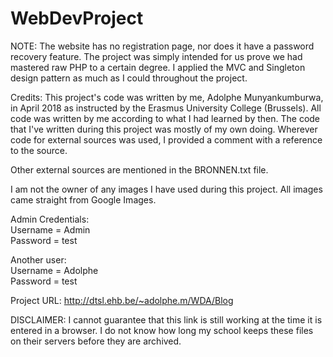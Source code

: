 # WebDevProject

NOTE:
The website has no registration page, nor does it have a password recovery feature.
The project was simply intended for us prove we had mastered raw PHP to a certain degree.
I applied the MVC and Singleton design pattern as much as I could throughout the project.

Credits:
This project's code was written by me, Adolphe Munyankumburwa, in April 2018 
as instructed by the Erasmus University College (Brussels).
All code was written by me according to what I had learned by then.
The code that I've written during this project was mostly of my own doing.
Wherever code for external sources was used, I provided a comment with a reference to the source.

Other external sources are mentioned in the BRONNEN.txt file.

I am not the owner of any images I have used during this project.
All images came straight from Google Images.

Admin Credentials:<br/>
Username = Admin<br/>
Password  = test

Another user:<br/>
Username = Adolphe<br/>
Password = test

Project URL:  http://dtsl.ehb.be/~adolphe.m/WDA/Blog

DISCLAIMER:
I cannot guarantee that this link is still working at the time it is entered in a browser. 
I do not know how long my school keeps these files on their servers before they are archived.
